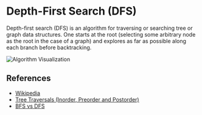 Depth-First Search (DFS)
========================

Depth-first search (DFS) is an algorithm for traversing or searching tree or graph data structures. One starts at the root (selecting some arbitrary node as the root in the case of a graph) and explores as far as possible along each branch before backtracking.

![Algorithm Visualization](https://upload.wikimedia.org/wikipedia/commons/7/7f/Depth-First-Search.gif)

References
----------

-   [Wikipedia](https://en.wikipedia.org/wiki/Depth-first_search)
-   [Tree Traversals (Inorder, Preorder and Postorder)](https://www.geeksforgeeks.org/tree-traversals-inorder-preorder-and-postorder/)
-   [BFS vs DFS](https://www.geeksforgeeks.org/bfs-vs-dfs-binary-tree/)
